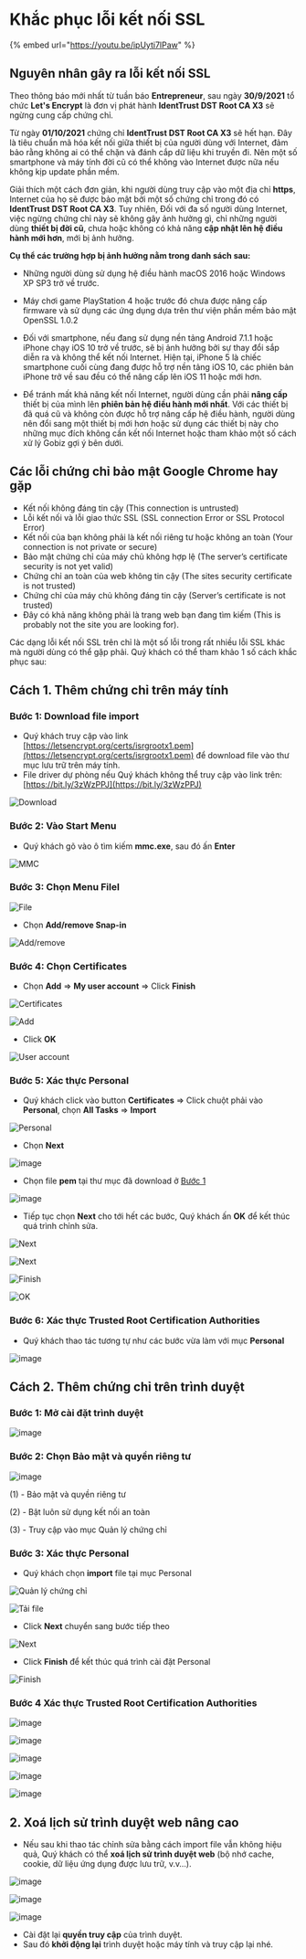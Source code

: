 # Khắc phục lỗi kết nối SSL

{% embed url="https://youtu.be/ipUyti7lPaw" %}

## Nguyên nhân gây ra lỗi kết nối SSL

Theo thông báo mới nhất từ tuần báo **Entrepreneur**, sau ngày **30/9/2021** tổ chức **Let's Encrypt** là đơn vị phát hành **IdentTrust DST Root CA X3** sẽ ngừng cung cấp chứng chỉ.

Từ ngày **01/10/2021** chứng chỉ **IdentTrust DST Root CA X3** sẽ hết hạn. Đây là tiêu chuẩn mã hóa kết nối giữa thiết bị của người dùng với Internet, đảm bảo rằng không ai có thể chặn và đánh cắp dữ liệu khi truyền đi. Nên một số smartphone và máy tính đời cũ có thể không vào Internet được nữa nếu không kịp update phần mềm. 

Giải thích một cách đơn giản, khi người dùng truy cập vào một địa chỉ **https**, Internet của họ sẽ được bảo mật bởi một số chứng chỉ trong đó có **IdentTrust DST Root CA X3**. Tuy nhiên, Đối với đa số người dùng Internet, việc ngừng chứng chỉ này sẽ không gây ảnh hưởng gì, chỉ những người dùng **thiết bị đời cũ**, chưa hoặc không có khả năng **cập nhật lên hệ điều hành mới hơn**, mới bị ảnh hưởng.

**Cụ thể các trường hợp bị ảnh hưởng nằm trong danh sách sau:**

- Những người dùng sử dụng hệ điều hành macOS 2016 hoặc Windows XP SP3 trở về trước.

- Máy chơi game PlayStation 4 hoặc trước đó chưa được nâng cấp firmware và sử dụng các ứng dụng dựa trên thư viện phần mềm bảo mật OpenSSL 1.0.2

- Đối với smartphone, nếu đang sử dụng nền tảng Android 7.1.1 hoặc iPhone chạy iOS 10 trở về trước, sẽ bị ảnh hưởng bởi sự thay đổi sắp diễn ra và không thể kết nối Internet. Hiện tại, iPhone 5 là chiếc smartphone cuối cùng đang được hỗ trợ nền tảng iOS 10, các phiên bản iPhone trở về sau đều có thể nâng cấp lên iOS 11 hoặc mới hơn.

- Để tránh mất khả năng kết nối Internet, người dùng cần phải **nâng cấp** thiết bị của mình lên **phiên bản hệ điều hành mới nhất**. Với các thiết bị đã quá cũ và không còn được hỗ trợ nâng cấp hệ điều hành, người dùng nên đổi sang một thiết bị mới hơn hoặc sử dụng các thiết bị này cho những mục đích không cần kết nối Internet hoặc tham khảo một số cách xử lý Gobiz gợi ý bên dưới.

## Các lỗi chứng chỉ bảo mật Google Chrome hay gặp

* Kết nối không đáng tin cậy (This connection is untrusted)
* Lỗi kết nối và lỗi giao thức SSL (SSL connection Error or SSL Protocol Error)
* Kết nối của bạn không phải là kết nối riêng tư hoặc không an toàn (Your connection is not private or secure)
* Bảo mật chứng chỉ của máy chủ không hợp lệ (The server’s certificate security is not yet valid)
* Chứng chỉ an toàn của web không tin cậy (The sites security certificate is not trusted)
* Chứng chỉ của máy chủ không đáng tin cậy (Server’s certificate is not trusted)
* Đây có khả năng không phải là trang web bạn đang tìm kiếm (This is probably not the site you are looking for).

Các dạng lỗi kết nối SSL trên chỉ là một số lỗi trong rất nhiều lỗi SSL khác mà người dùng có thể gặp phải. Quý khách có thể tham khảo 1 số cách khắc phục sau:

## Cách 1. Thêm chứng chỉ trên máy tính

### Bước 1: Download file import

* Quý khách truy cập vào link [https://letsencrypt.org/certs/isrgrootx1.pem](https://letsencrypt.org/certs/isrgrootx1.pem) để download file vào thư mục lưu trữ trên máy tính.
* File driver dự phòng nếu Quý khách không thể truy cập vào link trên: [https://bit.ly/3zWzPPJ](https://bit.ly/3zWzPPJ)

![Download](https://user-images.githubusercontent.com/73226975/135574024-02b993c6-03bd-47f9-b3a6-f152fc90584f.png)

### Bước 2: Vào Start Menu

* Quý khách gõ vào ô tìm kiếm **mmc.exe**, sau đó ấn **Enter**

![MMC](https://user-images.githubusercontent.com/73226975/135575282-b8db95c1-9529-4323-941c-1a8946831bf3.png)

### Bước 3: Chọn **Menu File**l

![File](https://user-images.githubusercontent.com/73226975/135575387-0c5bac89-e754-4413-bdf0-40a424663926.png)

* Chọn **Add/remove Snap-in**

![Add/remove](https://user-images.githubusercontent.com/73226975/135575553-65ead00a-71f6-4007-a1fe-a26b30bed3c7.png)

### Bước 4: Chọn **Certificates**

* Chọn **Add** => **My user account** => Click **Finish**

![Certificates](https://user-images.githubusercontent.com/73226975/135575741-f7eb220d-dee4-4943-8aeb-db79188cda3d.png)

![Add](https://user-images.githubusercontent.com/73226975/135575845-5b2314e1-b7a2-45d6-91bc-36a54c364e9b.png)

* Click **OK**

![User account](https://user-images.githubusercontent.com/73226975/135575741-f7eb220d-dee4-4943-8aeb-db79188cda3d.png)

### Bước 5: Xác thực Personal

* Quý khách click vào button **Certificates** => Click chuột phải vào **Personal**, chọn **All Tasks** => **Import**

![Personal](https://user-images.githubusercontent.com/73226975/135576291-47947ff4-77fb-4a15-aa64-daa654213ca8.png)

* Chọn **Next**

![image](https://user-images.githubusercontent.com/73226975/135578126-8480484a-99b8-4319-be76-cdf6ac9d72d3.png)

* Chọn file **pem** tại thư mục đã download ở [Bước 1](https://hd.gobiz.vn/q-and-a/ssl#buoc-1-download-file-import)

![image](https://user-images.githubusercontent.com/73226975/135578288-84653059-e35d-4472-9a92-6aad86565f7e.png)

* Tiếp tục chọn **Next** cho tới hết các bước, Quý khách ấn **OK** để kết thúc quá trình chỉnh sửa.

![Next](https://user-images.githubusercontent.com/73226975/135578312-4b5614da-fdec-43c0-bd89-e457828456f5.png)

![Next](https://user-images.githubusercontent.com/73226975/135578431-56d78ccc-aa38-4758-b90f-d781d5eadebc.png)

![Finish](https://user-images.githubusercontent.com/73226975/135583095-f13f380d-13da-4e38-ab75-c0b7a0de0cf9.png)

![OK](https://user-images.githubusercontent.com/73226975/135582876-c5d712b0-c819-4c01-9b0c-0b4414fb148c.png)

### Bước 6: Xác thực Trusted Root Certification Authorities

* Quý khách thao tác tương tự như các bước vừa làm với mục **Personal**

![image](https://user-images.githubusercontent.com/73226975/136367202-ec8a963a-3b8f-4264-81a5-fd2bc51f7b69.png)

## Cách 2. Thêm chứng chỉ trên trình duyệt

### Bước 1: Mở cài đặt trình duyệt

![image](https://user-images.githubusercontent.com/73226975/136367918-d422b0a7-d133-437d-abd0-c0e2ffa9b23a.png)

### Bước 2: Chọn Bảo mật và quyền riêng tư

![image](https://user-images.githubusercontent.com/73226975/136367776-98e93fd0-824c-4c6f-8e01-ef86cb34a3d1.png)

(1) - Bảo mật và quyền riêng tư

(2) - Bật luôn sử dụng kết nối an toàn

(3) - Truy cập vào mục Quản lý chứng chỉ

### Bước 3: Xác thực Personal

* Quý khách chọn **import** file tại mục Personal

![Quản lý chứng chỉ](https://user-images.githubusercontent.com/73226975/136496053-91a4f108-386c-4815-b2b4-a9e74a25990f.png)

![Tải file](https://user-images.githubusercontent.com/73226975/136496369-468af108-34e9-4105-ab65-ec98324e6997.png)

* Click **Next** chuyển sang bước tiếp theo

![Next](https://user-images.githubusercontent.com/73226975/136496841-f099a304-99ab-4b8c-9b6b-b13c1984829b.png)

* Click **Finish** để kết thúc quá trình cài đặt Personal

![Finish](https://user-images.githubusercontent.com/73226975/136496988-f467498b-70d2-418e-a65f-b4d663e45821.png)

### Bước 4 Xác thực Trusted Root Certification Authorities

![image](https://user-images.githubusercontent.com/73226975/136499120-a95c618a-7bfb-444c-bcf7-d42b3bc35d6f.png)

![image](https://user-images.githubusercontent.com/73226975/136499135-971e6055-936c-42c6-9cbc-d09d69ff46a3.png)

![image](https://user-images.githubusercontent.com/73226975/136499151-72ab64e8-5587-4c81-8f37-4b714f34a4b3.png)

![image](https://user-images.githubusercontent.com/73226975/136499169-3617e65b-63e1-4dfe-87db-b153e3360393.png)

![image](https://user-images.githubusercontent.com/73226975/136499183-f63170bd-9755-4d4c-8b6e-441da8d71e41.png)

## 2. Xoá lịch sử trình duyệt web nâng cao

* Nếu sau khi thao tác chỉnh sửa bằng cách import file vẫn không hiệu quả, Quý khách có thể **xoá lịch sử trình duyệt web** (bộ nhớ cache, cookie, dữ liệu ứng dụng được lưu trữ, v.v…).

![image](https://user-images.githubusercontent.com/73226975/136500173-301a6eb7-18a0-4a98-8e52-c868e73b19fe.png)

![image](https://user-images.githubusercontent.com/73226975/136500214-e41a21d9-c475-4eba-b634-628c1306a6d4.png)

![image](https://user-images.githubusercontent.com/73226975/136500273-893439b9-dd6b-4125-a0da-3ced518f03fe.png)

* Cài đặt lại **quyền truy cập** của trình duyệt.
* Sau đó **khởi động lại** trình duyệt hoặc máy tính và truy cập lại nhé.
